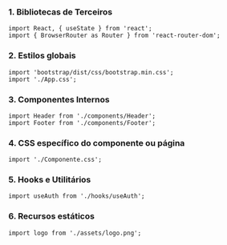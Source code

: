 ### 1. Bibliotecas de Terceiros

```
import React, { useState } from 'react';
import { BrowserRouter as Router } from 'react-router-dom';
```

### 2. Estilos globais

```
import 'bootstrap/dist/css/bootstrap.min.css';
import './App.css';
```

### 3. Componentes Internos

```
import Header from './components/Header';
import Footer from './components/Footer';
```

### 4. CSS específico do componente ou página

```
import './Componente.css';
```

### 5. Hooks e Utilitários

```
import useAuth from './hooks/useAuth';
```

### 6. Recursos estáticos

```
import logo from './assets/logo.png';
```
